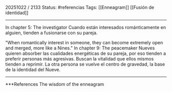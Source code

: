 20251022 / 2133
Status: #referencias 
Tags: [[Enneagram]] [[Fusión de identidad]]

------
In chapter 5: The investigator
Cuando están interesados románticamente en alguien, tienden a fusionarse con su pareja. 

"When romantically interest in someone, they can become extremely open and merged, more like a Nines."
In chapter 9: The peacemaker
Nueves quieren absorber las cualidades energéticas de su pareja, por eso tienden a preferir personas más agresivas. Buscan la vitalidad que ellos mismos tienden a reprimir. 
La otra persona se vuelve el centro de gravedad, la base de la identidad del Nueve. 

---
 ***References 
 The wisdom of the enneagram